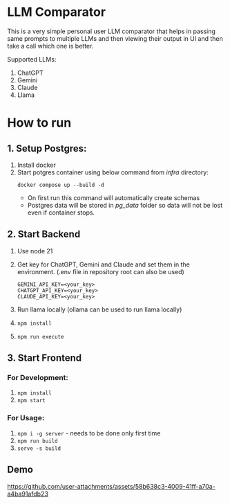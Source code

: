 # LLM Comparator

This is a very simple personal user LLM comparator that helps in passing same prompts to multiple LLMs and then viewing their output in UI and then take a call which one is better.

Supported LLMs:

1. ChatGPT
2. Gemini
3. Claude
4. Llama

# How to run

## 1. Setup Postgres:

1. Install docker
2. Start potgres container using below command from _infra_ directory:
   ```
   docker compose up --build -d
   ```
   - On first run this command will automatically create schemas
   - Postgres data will be stored in _pg_data_ folder so data will not be lost even if container stops.

## 2. Start Backend

1. Use node 21
2. Get key for ChatGPT, Gemini and Claude and set them in the environment. (.env file in repository root can also be used)

   ```
   GEMINI_API_KEY=<your_key>
   CHATGPT_API_KEY=<your_key>
   CLAUDE_API_KEY=<your_key>
   ```

3. Run llama locally (ollama can be used to run llama locally)
4. `npm install`
5. `npm run execute`

## 3. Start Frontend

### For Development:

1. `npm install`
2. `npm start`

### For Usage:

1. `npm i -g server` - needs to be done only first time
2. `npm run build`
3. `serve -s build`

## Demo

https://github.com/user-attachments/assets/58b638c3-4009-41ff-a70a-a4ba91afdb23
